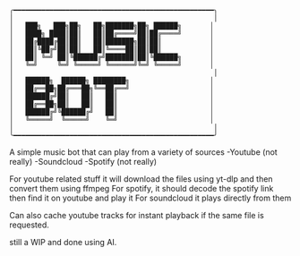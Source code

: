 ```
╭━━━━━━━━━━━━━━━━━━━━━━━━━━━━━━━━━━━━━━━━━━━━━━━━━━╮
│                                                  │
│   ███╗   ███╗██╗   ██╗███████╗██╗ ██████╗       │
│   ████╗ ████║██║   ██║██╔════╝██║██╔════╝       │
│   ██╔████╔██║██║   ██║███████╗██║██║            │
│   ██║╚██╔╝██║██║   ██║╚════██║██║██║            │
│   ██║ ╚═╝ ██║╚██████╔╝███████║██║╚██████╗       │
│   ╚═╝     ╚═╝ ╚═════╝ ╚══════╝╚═╝ ╚═════╝       │
│                                                  │
│   ██████╗  ██████╗ ████████╗                    │
│   ██╔══██╗██╔═══██╗╚══██╔══╝                    │
│   ██████╔╝██║   ██║   ██║                       │
│   ██╔══██╗██║   ██║   ██║                       │
│   ██████╔╝╚██████╔╝   ██║                       │
│   ╚═════╝  ╚═════╝    ╚═╝                       │
│                                                  │
╰━━━━━━━━━━━━━━━━━━━━━━━━━━━━━━━━━━━━━━━━━━━━━━━━━━╯
```

A simple music bot that can play from a variety of sources
-Youtube (not really)
-Soundcloud
-Spotify (not really)

For youtube related stuff it will download the files using yt-dlp and then convert them using ffmpeg
For spotify, it should decode the spotify link then find it on youtube and play it
For soundcloud it plays directly from them

Can also cache youtube tracks for instant playback if the same file is requested.

still a WIP and done using AI.
